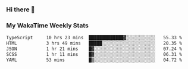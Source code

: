 ### Hi there 👋

<!--
**royschrauwen/royschrauwen** is a ✨ _special_ ✨ repository because its `README.md` (this file) appears on your GitHub profile.

Here are some ideas to get you started:

- 🔭 I’m currently working on ...
- 🌱 I’m currently learning ...
- 👯 I’m looking to collaborate on ...
- 🤔 I’m looking for help with ...
- 💬 Ask me about ...
- 📫 How to reach me: ...
- 😄 Pronouns: ...
- ⚡ Fun fact: ...
-->


### My WakaTime Weekly Stats
<!--START_SECTION:waka-->

```txt
TypeScript     10 hrs 23 mins  █████████████▓░░░░░░░░░░░   55.33 %
HTML           3 hrs 49 mins   █████░░░░░░░░░░░░░░░░░░░░   20.35 %
JSON           1 hr 21 mins    █▓░░░░░░░░░░░░░░░░░░░░░░░   07.24 %
SCSS           1 hr 11 mins    █▓░░░░░░░░░░░░░░░░░░░░░░░   06.31 %
YAML           53 mins         █▒░░░░░░░░░░░░░░░░░░░░░░░   04.72 %
```

<!--END_SECTION:waka-->
